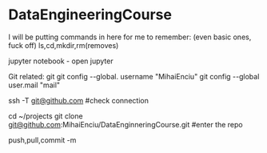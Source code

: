 # DataEngineeringCourse

I will be putting commands in here for me to remember:
(even basic ones, fuck off)
ls,cd,mkdir,rm(removes)

jupyter notebook - open jupyter

Git related: git 
git config --global. username "MihaiEnciu"
git config --global user.mail "mail"


ssh -T git@github.com #check connection

cd ~/projects
git clone git@github.com:MihaiEnciu/DataEnginneringCourse.git   #enter the repo




push,pull,commit -m

